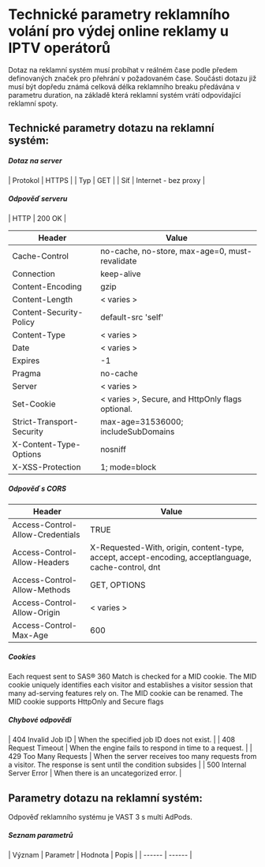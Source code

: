 # Technické parametry reklamního volání pro výdej online reklamy u IPTV operátorů

Dotaz na reklamní systém musí probíhat v reálném čase podle předem definovaných značek pro přehrání v požadovaném čase. Součásti dotazu již musí být dopředu známá celková délka reklamního breaku předávána v parametru duration, na základě která reklamní systém vrátí odpovídající reklamní spoty.


## Technické parametry dotazu na reklamní systém:

##### Dotaz na server

| Protokol | HTTPS |
| Typ | GET |
| Síť | Internet - bez proxy |

##### Odpověď serveru

| HTTP | 200 OK |

| Header | Value |
| ------ | ------ |
| Cache-Control | no-cache, no-store, max-age=0, must-revalidate |
| Connection | keep-alive |
| Content-Encoding | gzip |
| Content-Length | < varies > |
| Content-Security-Policy | default-src 'self' |
| Content-Type | < varies > |
| Date | < varies > |
| Expires | -1 |
| Pragma | no-cache |
| Server | < varies > |
| Set-Cookie | < varies >, Secure, and HttpOnly flags optional. |
| Strict-Transport-Security | max-age=31536000; includeSubDomains |
| X-Content-Type-Options | nosniff |
| X-XSS-Protection | 1; mode=block |

##### Odpověď s CORS

| Header | Value |
| ------ | ------ |
| Access-Control-Allow-Credentials | TRUE |
| Access-Control-Allow-Headers | X-Requested-With, origin, content-type, accept, accept-encoding, acceptlanguage, cache-control, dnt |
| Access-Control-Allow-Methods | GET, OPTIONS |
| Access-Control-Allow-Origin | < varies > |
| Access-Control-Max-Age | 600 |

##### Cookies

Each request sent to SAS® 360 Match is checked for a MID cookie. The MID cookie uniquely
identifies each visitor and establishes a visitor session that many ad-serving features rely on.
The MID cookie can be renamed.
The MID cookie supports HttpOnly and Secure flags

##### Chybové odpovědi

| 404 Invalid Job ID | When the specified job ID does not exist. |
| 408 Request Timeout | When the engine fails to respond in time to a request. |
| 429 Too Many Requests | When the server receives too many requests from a visitor. The response is sent until the condition subsides |
| 500 Internal Server Error | When there is an uncategorized error. |


## Parametry dotazu na reklamní systém:

Odpověď reklamního systému je VAST 3 s multi AdPods.


##### Seznam parametrů

| Význam | Parametr | Hodnota | Popis |
| ------ | ------ |
